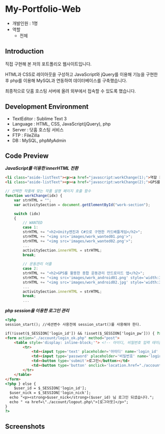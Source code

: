 # My-Portfolio-Web
- 개발인원 : 1명
- 역할
  - 전체
  
## Introduction
직접 구현해 본 저의 포트폴리오 웹사이트입니다.

HTML과 CSS로 레이아웃을 구성하고 JavaScript와 jQuery를 이용해 기능을 구현한 후 php를 이용해 MySQL과 연동하여 데이터베이스를 구축했습니다. 

최종적으로 닷홈 호스팅 서버에 올려 외부에서 접속할 수 있도록 했습니다.

## Development Environment
- TextEditor : Sublime Text 3
- Language : HTML, CSS, JavaScript(jQuery), php
- Server : 닷홈 호스팅 서비스
- FTP : FileZilla
- DB : MySQL, phpMyAdmin 

## Code Preview
***JavaScript를 이용한 innerHTML 전환***
```html
<li class="aside-listText"><p><a href="javascript:workChange(1);">역할 카드게임 'WANTED'</a></p></li>
<li class="aside-listText"><p><a href="javascript:workChange(2);">GPS를 활용한 운동관리 어플리케이션</a></p></li>
```
```JavaScript
// 선택한 작품에 맞는 작품 설명 페이지 호출 함수
function workChange(idx) {
	var strHTML = "";
	var activitySection = document.getElementById("work-section");

	switch (idx) 
	{
		// WANTED
		case 1:
		strHTML += "<h2>Unity엔진과 C#으로 구현한 카드배틀게임</h2>";
		strHTML += "<img src='images/work_wanted01.png'>";
		strHTML += "<img src='images/work_wanted02.png'>";
		...
		activitySection.innerHTML = strHTML;
		break;
		
		// 운동관리 어플
		case 2:
		strHTML += "<h2>GPS를 활용한 종합 운동관리 안드로이드 앱</h2>";
		strHTML += "<img src='images/work_android01.png' style='width:360px;height:640px;'>&nbsp";
		strHTML += "<img src='images/work_android02.jpg' style='width:360px;height:640px;'><br>";
		...
		activitySection.innerHTML = strHTML;
		break;
		...
 ```
 ***php session을 이용한 로그인 관리***
```html
<?php
session_start(); //세션변수 사용전에 session_start()를 사용해야 한다.

if(!isset($_SESSION['login_id']) && !isset($_SESSION['login_pw'])) { ?>
<form action="./account/login_ok.php" method="post">				
	<table style='display: inline-block;''> <!-- 아이디, 비밀번호 입력 테이블 -->
		<tr>
			<td><input type='text' placeholder='아이디' name='login_id' maxlength='20' style='width: 98%' required></td>
			<td><input type='password' placeholder='비밀번호' name='login_pw' maxlength='20' style='width: 98%' required></td>
			<td><button type='submit'>로그인</button></td>
			<td><button type='button' onclick='location.href="./account/join.php"'>회원가입</button></td>
		</tr>
	</table>
</form>
<?php } else {
	$user_id = $_SESSION['login_id'];
  $user_nick = $_SESSION['login_nick'];
  echo "<p><strong>$user_nick</strong>($user_id) 님 로그인 되셨습니다.";
  echo " <a href=\"./account/logout.php\">[로그아웃]</p>";
}
?>
```

## Screenshots
